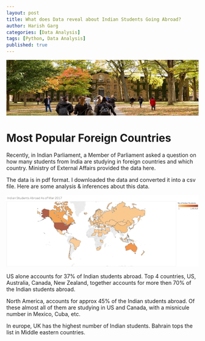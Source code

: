 ```yaml
---
layout: post
title: What does Data reveal about Indian Students Going Abroad?
author: Harish Garg
categories: [Data Analysis]
tags: [Python, Data Analysis]
published: true
---
```


![Cover Image](/assets/images/university.jpeg)


# Most Popular Foreign Countries

Recently, in Indian Parliament, a Member of Parliament asked a question on how many students from India are studying in foreign countries and which country. Ministry of External Affairs provided the data here.

The data is in pdf format. I downloaded the data and converted it into a csv file. Here are some analysis & inferences about this data.

![Map Plot](/assets/images/indian-students-map.png)

US alone accounts for 37% of Indian students abroad. Top 4 countries, US, Australia, Canada, New Zealand, together accounts for more then 70% of the Indian students abroad.

North America, accounts for approx 45% of the Indian students abroad. Of these almost all of them are studying in US and Canada, with a misnicule number in Mexico, Cuba, etc.

In europe, UK has the highest number of Indian students. Bahrain tops the list in Middle eastern countries.